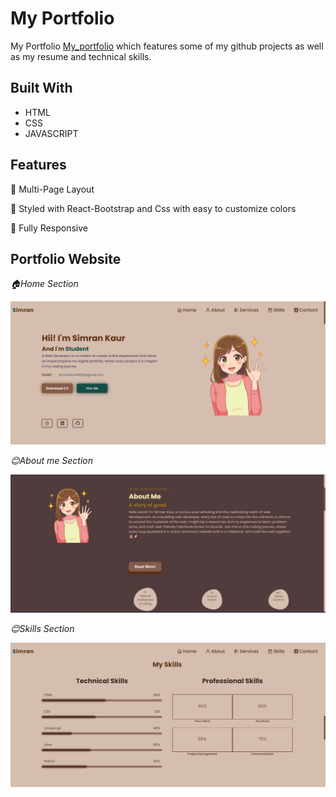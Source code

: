 # My Portfolio

My Portfolio [My_portfolio](https://simranpersonalportfolioo.netlify.app/) which features some of my github projects as well as my resume and technical skills.

## Built With

- HTML
- CSS
- JAVASCRIPT

## Features

📖 Multi-Page Layout

🎨 Styled with React-Bootstrap and Css with easy to customize colors

📱 Fully Responsive

## Portfolio Website

_🏠Home Section_

![Getting Started](./images/View1.png)

_😊About me Section_

![Getting Started](./images/View2.png)

_😊Skills Section_

![Getting Started](./images/View3.png)

<!-- #cdb4db
#e4c1f9
#9b5de5
#9933CC
#d6adeb -->
